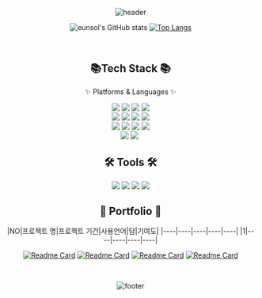<div align="center">
  
  ![header](https://capsule-render.vercel.app/api?type=waving&color=92a8d1&height=150&section=header&text=Eunsol's%20Github&fontsize=120&fontColor=0f4c81)  

![eunsol's GitHub stats](https://github-readme-stats.vercel.app/api?username=lucinda96&hide=issues&show_icons=true&theme=rose&locale=kr) [![Top Langs](https://github-readme-stats.vercel.app/api/top-langs/?username=anuraghazra&layout=compact)](https://github.com/anuraghazra/github-readme-stats)
</div>

<br>

<div align="center">
  <h2> 📚Tech Stack 📚</h2>
  <p>✨ Platforms & Languages ✨</p>
  <img src="https://img.shields.io/badge/Linux-FCC624?style=for-the-badge&logo=linux&logoColor=black">
  <img src="https://img.shields.io/badge/Windows-0078D6?style=for-the-badge&logo=windows&logoColor=white">
  <img src="https://img.shields.io/badge/Python-3776AB?style=for-the-badge&logo=python&logoColor=white">
  <img src="https://img.shields.io/badge/HTML-239120?style=for-the-badge&logo=html5&logoColor=white"> <br>
  <img src="https://img.shields.io/badge/JavaScript-F7DF1E?style=for-the-badge&logo=JavaScript&logoColor=white">
  <img src="https://img.shields.io/badge/CSS3-1572B6?style=for-the-badge&logo=css3&logoColor=white">
  <img src="https://img.shields.io/badge/Python-14354C?style=for-the-badge&logo=python&logoColor=white">
  <img src="https://img.shields.io/badge/Java-ED8B00?style=for-the-badge&logo=openjdk&logoColor=white"> <br>
  <img src="https://img.shields.io/badge/PHP-777BB4?style=for-the-badge&logo=php&logoColor=whit">
  <img src="https://img.shields.io/badge/Dart-0175C2?style=for-the-badge&logo=dart&logoColor=white">
  <img src="https://img.shields.io/badge/MySQL-00000F?style=for-the-badge&logo=mysql&logoColor=white">
  <img src="https://img.shields.io/badge/Django-092E20?style=for-the-badge&logo=django&logoColor=white"> <br>
  <img src="https://img.shields.io/badge/jQuery-0769AD?style=for-the-badge&logo=jquery&logoColor=white">
  <img src= "https://img.shields.io/badge/MariaDB-003545?style=for-the-badge&logo=mariadb&logoColor=white">
  <img stc="https://img.shields.io/badge/Microsoft%20SQL%20Server-CC2927?style=for-the-badge&logo=microsoft%20sql%20server&logoColor=white">
</div>

<div align="center">
   <h2>🛠 Tools 🛠 </h2>
  <img src="https://img.shields.io/badge/Slack-4A154B?style=for-the-badge&logo=slack&logoColor=white">
  <img src="https://img.shields.io/badge/Discord-7289DA?style=for-the-badge&logo=discord&logoColor=white">
  <img src="https://img.shields.io/badge/Zoom-2D8CFF?style=for-the-badge&logo=zoom&logoColor=white">
  <img src="https://img.shields.io/badge/GitHub-100000?style=for-the-badge&logo=github&logoColor=white">
</div>

<div align="center">
  
  <h2> 🎨 Portfolio 🎨 </h2>
  
|NO|프로젝트 명|프로젝트 기간|사용언어|담|기여도|
|----|----|----|----|----|
|1|----|----|----|----|

[![Readme Card](https://github-readme-stats.vercel.app/api/pin/?username=lucinda96&repo=OOP-showmethemoney&theme=swift)](https://github.com/lucinda96/OOP-showmethemoney) 
[![Readme Card](https://github-readme-stats.vercel.app/api/pin/?username=lucinda96&repo=wms-justdo&theme=swift)](https://github.com/lucinda96/wms-justdo) 
[![Readme Card](https://github-readme-stats.vercel.app/api/pin/?username=lucinda96&repo=boot-blog&theme=swift)](https://github.com/lucinda96/boot-blog)
[![Readme Card](https://github-readme-stats.vercel.app/api/pin/?username=lucinda96&repo=book-wms&theme=swift)](https://github.com/lucinda96/book-wms)

</div> 

<br>
<div align="center"> 
  
![footer](https://capsule-render.vercel.app/api?type=waving&color=92a8d1&height=150&section=footer)
    
</div>
